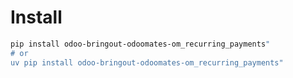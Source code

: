 # Install

```bash
pip install odoo-bringout-odoomates-om_recurring_payments"
# or
uv pip install odoo-bringout-odoomates-om_recurring_payments"
```
